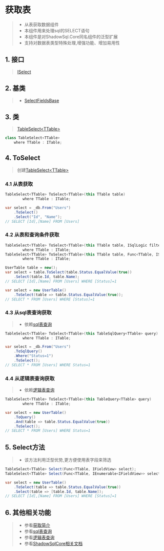 # 获取表
>* 从表获取数据组件
>* 本组件用来处理sql的SELECT语句
>* 本组件是对ShadowSql.Core同名组件的泛型扩展
>* 支持对数据表类型特殊处理,增强功能、增加易用性

## 1. 接口
>[ISelect](/api/ShadowSql.Select.ISelect.html)

## 2. 基类
>* [SelectFieldsBase](/api/ShadowSql.Select.SelectFieldsBase.html)

## 3. 类
>[TableSelect\<TTable\>](/api/ShadowSql.Select.TableSelect-1.html)
~~~csharp
class TableSelect<TTable>
    where TTable : ITable;
~~~

## 4. ToSelect
>创建[TableSelect\<TTable\>](/api/ShadowSql.Select.TableSelect-1.html)
### 4.1 从表获取
~~~csharp
TableSelect<TTable> ToSelect<TTable>(this TTable table)
        where TTable : ITable;
~~~
~~~csharp
var select = _db.From("Users")
    .ToSelect()
    .Select("Id", "Name");
// SELECT [Id],[Name] FROM [Users]
~~~

### 4.2 从表和查询条件获取
~~~csharp
TableSelect<TTable> ToSelect<TTable>(this TTable table, ISqlLogic filter)
        where TTable : ITable;
TableSelect<TTable> ToSelect<TTable>(this TTable table, Func<TTable, ISqlLogic> filter)
        where TTable : ITable;
~~~
~~~csharp
UserTable table = new();
var select = table.ToSelect(table.Status.EqualValue(true))
    .Select(table.Id, table.Name);
// SELECT [Id],[Name] FROM [Users] WHERE [Status]=1
~~~
~~~csharp
var select = new UserTable()
    .ToSelect(table => table.Status.EqualValue(true));
// SELECT * FROM [Users] WHERE [Status]=1
~~~

### 4.3 从sql表查询获取
>* 依赖[sql表查询](../sqlquery/table.md)
~~~csharp
TableSelect<TTable> ToSelect<TTable>(this TableSqlQuery<TTable> query)
        where TTable : ITable;
~~~
~~~csharp
var select = _db.From("Users")
    .ToSqlQuery()
    .Where("Status=1")
    .ToSelect();
// SELECT * FROM [Users] WHERE Status=1
~~~

### 4.4 从逻辑表查询获取
>* 依赖[逻辑表查询](../query/table.md)
~~~csharp
TableSelect<TTable> ToSelect<TTable>(this TableQuery<TTable> query)
        where TTable : ITable;
~~~
~~~csharp
var select = new UserTable()
    .ToQuery()
    .And(table => table.Status.EqualValue(true))
    .ToSelect();
// SELECT * FROM [Users] WHERE Status=1
~~~

## 5. Select方法
>* 该方法利用泛型优势,更方便使用表字段来筛选
~~~csharp
TableSelect<TTable> Select(Func<TTable, IFieldView> select);
TableSelect<TTable> Select(Func<TTable, IEnumerable<IFieldView>> select);
~~~
~~~csharp
var select = new UserTable()
    .ToSelect(table => table.Status.EqualValue(true))
    .Select(table => [table.Id, table.Name]);
// SELECT [Id],[Name] FROM [Users] WHERE [Status]=1
~~~

## 6. 其他相关功能
>* 参看[获取简介](./index.md)
>* 参看[sql表查询](../sqlquery/table.md)
>* 参看[逻辑表查询](../query/table.md)
>* 参看[ShadowSqlCore相关文档](../../shadowcore/select/index.md)
